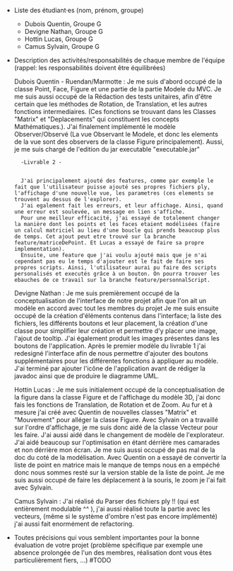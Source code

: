 - Liste des étudiant·es (nom, prénom, groupe)
    - Dubois Quentin, Groupe G
    - Devigne Nathan, Groupe G
    - Hottin Lucas, Groupe G
    - Camus Sylvain, Groupe G

- Description des activités/responsabilités de chaque membre de l'équipe (rappel: les responsabilités doivent être équilibrées)

    Dubois Quentin - Ruendan/Marmotte : 
        Je me suis d'abord occupé de la classe Point, Face, Figure et une partie de la partie Modele du MVC.
        Je me suis aussi occupé de la Rédaction des tests unitaires, afin d'être certain que les méthodes de Rotation, de Translation, et 
        les autres fonctions intermediaires. (Ces fonctions se trouvant dans les Classes "Matrix" et "Deplacements" qui constituent les
        concepts Mathématiques.).
        J'ai finalement implémenté le modèle Observer/Observé (La vue Observant le Modele, et donc les elements de la vue sont des 
        observers de la classe Figure principalement).
        Aussi, je me suis chargé de l'edition du jar executable "executable.jar"

        -Livrable 2 - 


        J'ai principalement ajouté des features, comme par exemple le fait que l'utilisateur puisse ajouté ses propres fichiers ply, l'affichage d'une nouvelle vue, les parametres (ces elements se trouvent au dessus de l'explorer).
        J'ai egalement fait les erreurs, et leur affichage. Ainsi, quand une erreur est soulevée, un message en lien s'affiche.
        Pour une meilleur efficacité, j'ai essayé de totalement changer la manière dont les points et les faces etaient modélisées (faire un calcul matriciel au lieu d'une boucle qui prends beaucoup plus de temps. Cet ajout peut etre trouvé sur la branche feature/matriceDePoint. Et Lucas a essayé de faire sa propre implementation).
        Ensuite, une feature que j'ai voulu ajouté mais que je n'ai cependant pas eu le temps d'ajouter est le fait de faire ses propres scripts. Ainsi, l'utilisateur aurai pu faire des scripts personalisés et executés grâce à un bouton. On pourra trouver les ebauches de ce travail sur la branche feature/personnalScript. 

    Devigne Nathan : 
        Je me suis premièrement occupé de la conceptualisation de l'interface de notre projet afin que l'on ait un modèle en accord avec tout les membres du projet
        Je me suis ensuite occupé de la création d'éléments contenus dans l'interface; la liste des fichiers, les différents boutons et leur placement,
        la création d'une classe pour simplifier leur création et permettre d'y placer une image, l'ajout de tooltip. J'ai également produit les images présentes dans les boutons de l'application.
        Après le premier modèle du livrable 1 j'ai redesigné l'interface afin de nous permettre d'ajouter des boutons supplémentaires pour les différentes fonctions à appliquer au modèle.
        J'ai terminé par ajouter l'icône de l'application avant de rédiger la javadoc ainsi que de produire le diagramme UML.
        
    Hottin Lucas : 
        Je me suis initialement occupé de la conceptualisation de la figure dans la classe Figure et de l'affichage du modèle 3D, j'ai donc fais les fonctions de Translation, de Rotation et de Zoom.
        Au fur et à mesure j'ai créé avec Quentin de nouvelles classes "Matrix" et "Mouvement" pour alléger la classe Figure.
        Avec Sylvain on a travaillé sur l'ordre d'affichage, je me suis donc aidé de la classe Vecteur pour les faire.
        J'ai aussi aidé dans le changement de modèle de l'explorateur.
        J'ai aidé beaucoup sur l'optimisation en étant dérrière mes camarades et non dérrière mon écran.
        Je me suis aussi occupé de pas mal de la doc du coté de la modélisation.
        Avec Quentin on a essayé de convertir la liste de point en matrice mais le manque de temps nous en a empéché donc nous sommes resté sur la version stable de la liste de point.
        Je me suis aussi occupé de faire les déplacement à la souris, le zoom je l'ai fait avec Sylvain.

    Camus Sylvain : 
        J'ai réalisé du Parser des fichiers ply !! (qui est entièrement modulable ^^ ), j'ai aussi réalisé toute la partie avec les vecteurs, (même si le système d'ombre n'est pas encore implémenté) j'ai aussi fait enormément de refactoring. 

- Toutes précisions qui vous semblent importantes pour la bonne évaluation de votre projet (problème spécifique par exemple une absence prolongée de l'un des membres, réalisation dont vous êtes particulièrement fiers, ...)
    #TODO